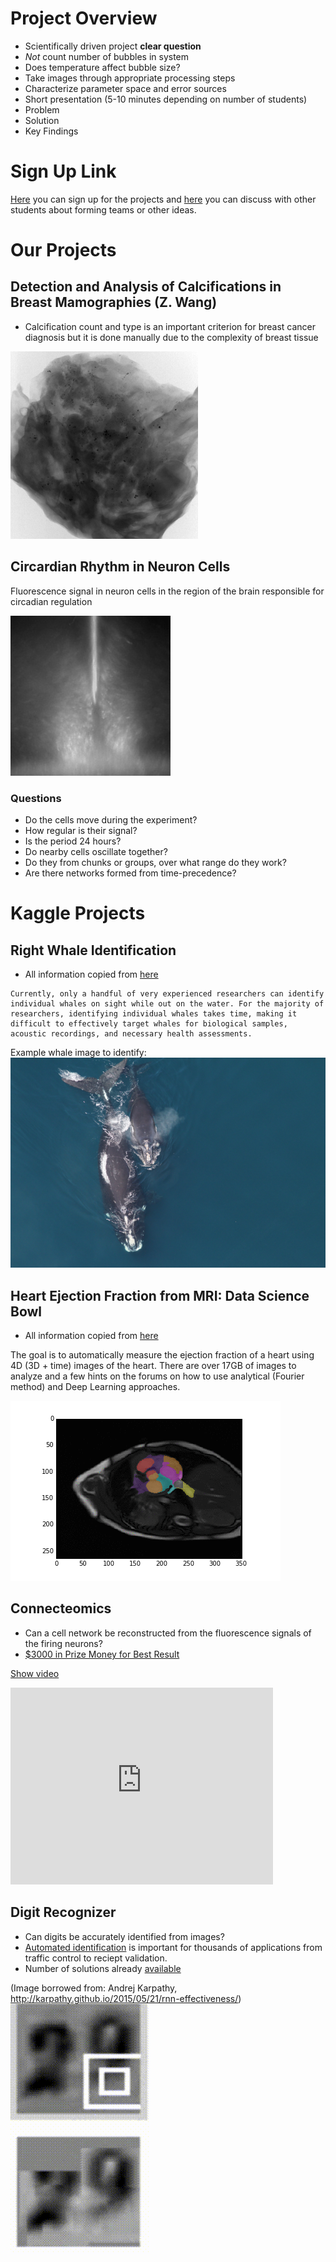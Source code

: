 # Project Overview

- Scientifically driven project __clear question__
 - _Not_ count number of bubbles in system
 - Does temperature affect bubble size?
- Take images through appropriate processing steps
- Characterize parameter space and error sources
- Short presentation (5-10 minutes depending on number of students) 
 - Problem
 - Solution
 - Key Findings

# Sign Up Link
[Here](https://docs.google.com/spreadsheet/ccc?key=0AnOOBjdH2wMXdFNzVUNEUUc1WG1Cb21Gb24xZnQ5dWc&usp=sharing) you can sign up for the projects and [here](https://qbi2017.slack.com/messages/projects/) you can discuss with other students about forming teams or other ideas.

# Our Projects
## Detection and Analysis of Calcifications in Breast Mamographies (Z. Wang)

- Calcification count and type is an important criterion for breast cancer diagnosis but it is done manually due to the complexity of breast tissue

![Breast Calcifications](images/breast-abs.jpg?raw=true)

## Circardian Rhythm in Neuron Cells
Fluorescence signal in neuron cells in the region of the brain responsible for circadian regulation

![Brain](images/brainScan.gif?raw=true)

### Questions

 - Do the cells move during the experiment?
 - How regular is their signal? 
  - Is the period 24 hours?
 - Do nearby cells oscillate together?
 - Do they from chunks or groups, over what range do they work?
 - Are there networks formed from time-precedence?


# Kaggle Projects

## Right Whale Identification


- All information copied from [here](https://www.kaggle.com/c/noaa-right-whale-recognition)

```
Currently, only a handful of very experienced researchers can identify individual whales on sight while out on the water. For the majority of researchers, identifying individual whales takes time, making it difficult to effectively target whales for biological samples, acoustic recordings, and necessary health assessments.
```

Example whale image to identify:
![Whale](images/ChristinKhan_RightWhaleMomCalf_640.png?raw=true)


## Heart Ejection Fraction from MRI: Data Science Bowl 

- All information copied from [here](https://www.kaggle.com/c/second-annual-data-science-bowl)

The goal is to automatically measure the ejection fraction of a heart using 4D (3D + time) images of the heart. There are over 17GB of images to analyze and a few hints on the forums on how to use analytical (Fourier method) and Deep Learning approaches.


![MRI Segmentation](images/mri_kaggle.gif?raw=true)


## Connecteomics
- Can a cell network be reconstructed from the fluorescence signals of the firing neurons?
- [$3000 in Prize Money for Best Result](https://www.kaggle.com/c/connectomics)

[Show video](https://www.youtube.com/embed/lppAwkek6DI)

<iframe width="420" height="315" src="https://www.youtube.com/embed/lppAwkek6DI" frameborder="0" allowfullscreen></iframe>

## Digit Recognizer
- Can digits be accurately identified from images?
- [Automated identification](https://www.kaggle.com/c/digit-recognizer) is important for thousands of applications from traffic control to reciept validation.
- Number of solutions already [available](https://www.kaggle.com/c/digit-recognizer/prospector)
 
(Image borrowed from: Andrej Karpathy, http://karpathy.github.io/2015/05/21/rnn-effectiveness/)
![Digits](images/house_read.gif?raw=true)
